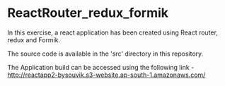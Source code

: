 # ReactRouter_redux_formik

In this exercise, a react application has been created using React router, redux and Formik.

The source code is available in the 'src' directory in this repository.

The Application build can be accessed using the following link - http://reactapp2-bysouvik.s3-website.ap-south-1.amazonaws.com/
